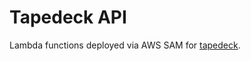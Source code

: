 # Tapedeck API

Lambda functions deployed via AWS SAM for [tapedeck](https://github.com/jrnewton/tapedeck).
